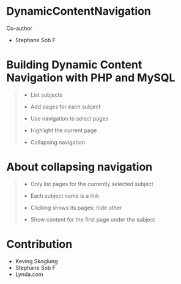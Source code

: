 # DynamicContentNavigation

Co-author
- Stephane Sob F

# Building Dynamic Content Navigation with PHP and MySQL
>
> - List subjects
> 
> - Add pages for each subject 
> 
> - Use navigation to select pages
> 
> - Highlight the current page
> 
> - Collapsing navigation
> 

# About collapsing navigation
>
> - Only list pages for the currently selected subject
>
> - Each subject name is a link 
>
> - Clicking shows its pages; hide other
>
> - Show content for the first page under the subject 
> 

# Contribution

- Keving Skoglung
- Stephane Sob F
- Lynda.com
